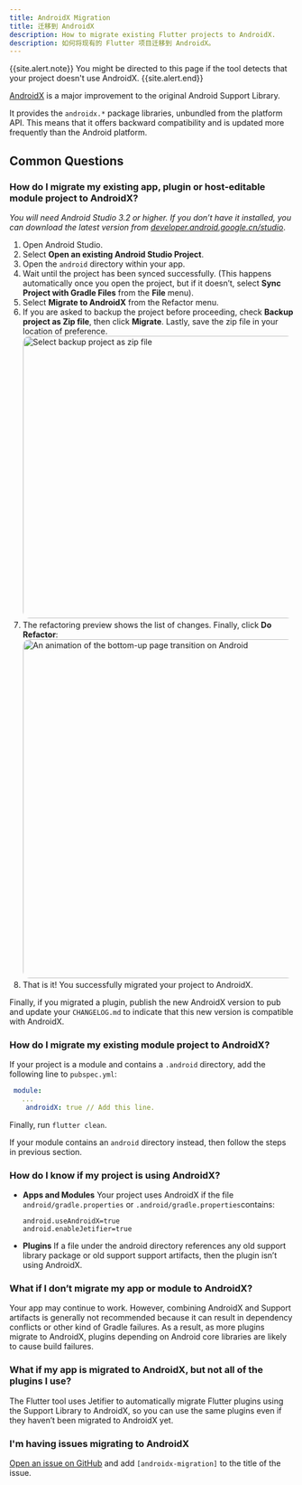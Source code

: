 ```yaml
---
title: AndroidX Migration 
title: 迁移到 AndroidX 
description: How to migrate existing Flutter projects to AndroidX.
description: 如何将现有的 Flutter 项目迁移到 AndroidX。
---
```


{{site.alert.note}}
  You might be directed to this page if the tool detects that your project
  doesn't use AndroidX.
{{site.alert.end}}

[AndroidX](https://developer.android.google.cn/jetpack/androidx) is a major improvement 
to the original Android Support Library.

It provides the `androidx.*` package libraries, unbundled from the platform API. 
This means that it offers backward compatibility and is updated more frequently 
than the Android platform.

## Common Questions

### How do I migrate my existing app, plugin or host-editable module project to AndroidX?

_You will need Android Studio 3.2 or higher. If you don’t have it installed, 
you can download the latest version from 
[developer.android.google.cn/studio](https://developer.android.google.cn/studio)_.

1. Open Android Studio.
2. Select **Open an existing Android Studio Project**.
3. Open the `android` directory within your app.
4. Wait until the project has been synced successfully. 
  (This happens automatically once you open the project, but if it doesn’t,
   select **Sync Project with Gradle Files** from the **File** menu).
5. Select **Migrate to AndroidX** from the Refactor menu. 
6. If you are asked to backup the project before proceeding, 
   check **Backup project as Zip file**, then click **Migrate**. Lastly, save 
   the zip file in your location of preference. <br/>
  <img
      width="500"
      style="border-radius: 12px;"
      src="/images/androidx/migrate_prompt.png" 
      class="figure-img img-fluid"
      alt="Select backup project as zip file" />
7. The refactoring preview shows the list of changes. Finally, click **Do Refactor**:
  <img
      width="600"
      style="border-radius: 12px;"
      src="/images/androidx/do_androidx_refactor.png"
      class="figure-img img-fluid"
      alt="An animation of the bottom-up page transition on Android" />
8. That is it! You successfully migrated your project to AndroidX. 

Finally, if you migrated a plugin, publish the new AndroidX version to pub and update 
your `CHANGELOG.md` to indicate that this new version is compatible with AndroidX.

### How do I migrate my existing module project to AndroidX?

If your project is a module and contains a `.android` directory, add the following
line to `pubspec.yml`:

```yaml
 module:
   ...
    androidX: true // Add this line.
```

Finally, run `flutter clean`.

If your module contains an `android` directory instead, then follow the 
steps in previous section.


### How do I know if my project is using AndroidX?

* **Apps and Modules**
  Your project uses AndroidX if the file `android/gradle.properties` or 
  `.android/gradle.properties`contains:

  ```
  android.useAndroidX=true
  android.enableJetifier=true
  ```

* **Plugins**
  If a file under the android directory references any old support library package
  or old support support artifacts, then the plugin isn’t using AndroidX.

### What if I don’t migrate my app or module to AndroidX?

Your app may continue to work. However, combining AndroidX and Support artifacts 
is generally not recommended because it can result in dependency conflicts or 
other kind of Gradle failures. As a result, as more plugins migrate to AndroidX,
plugins depending on Android core libraries are likely to cause build failures.

### What if my app is migrated to AndroidX, but not all of the plugins I use?

The Flutter tool uses Jetifier to automatically migrate Flutter plugins using 
the Support Library to AndroidX, so you can use the same plugins even if they 
haven’t been migrated to AndroidX yet.

### I'm having issues migrating to AndroidX

[Open an issue on GitHub](https://github.com/flutter/flutter/issues/new/choose)
and add `[androidx-migration]` to the title of the issue.
